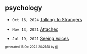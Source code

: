 ## psychology


* <code>Oct 16, 2024</code> [Talking To Strangers](2024-10-16T20-20-59-talking-to-strangers.md)

* <code>Nov 13, 2021</code> [Attached](2021-11-13T21-54-47-attached.md)

* <code>Jul 19, 2021</code> [Seeing Voices](2021-07-19T15-32-44-seeing-voices.md)

<sup><sub>generated 16 Oct 2024 20:21:18 by <a href='https://github.com/senorprogrammer/til'>til</a></sub></sup>
